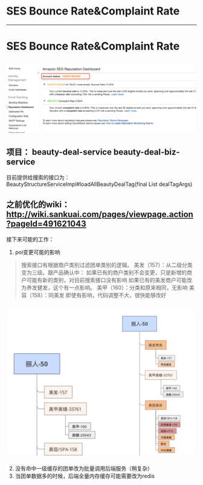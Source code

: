 # SES Bounce Rate&Complaint Rate
---
# SES Bounce Rate&Complaint Rate
![](resources/7AA5DBFFCA2529E863B7DDCBAC669E90.jpg)
---
项目：
beauty-deal-service
beauty-deal-biz-service
---
目前提供给搜索的接口为：
BeautyStructureServiceImpl#loadAllBeautyDealTag(final List<DealTagArgs> dealTagArgs)

之前优化的wiki：http://wiki.sankuai.com/pages/viewpage.action?pageId=491621043
---
接下来可能的工作：
1. poi变更可能的影响
  >搜索接口有根据商户类别过滤团单类别的逻辑。
  美发（157）：从二级分类变为三级。跟产品确认中：
  如果已有的商户类别不会变更，只是新增的商户可能有新的类别，对目前搜索接口没有影响
  如果已有的美发商户可能改为养发健发，这个有一点影响。
  美甲（160）：分类和原来相同，无影响
  美容（158）：同美发
  即使有影响，代码调整不大，很快能够改好

![](resources/4A62F6FAB93FC6A128346FD010EA2219.jpg)
---
2. 没有命中一级缓存的团单改为批量调用后端服务（稍复杂）
3. 当团单数据多的时候，后端全量内存缓存可能需要改为redis
